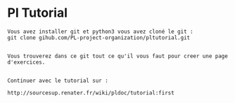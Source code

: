 # Pl Tutorial 


	Vous avez installer git et python3 vous avez cloné le git :
	git clone gihub.com/PL-project-organization/pltutorial.git


	Vous trouverez dans ce git tout ce qu'il vous faut pour creer une page d'exercices.


	Continuer avec le tutorial sur :	

	http://sourcesup.renater.fr/wiki/pldoc/tutorial:first



